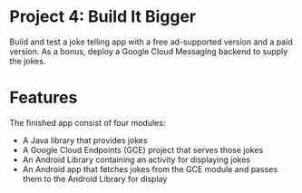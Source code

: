 # Project 4: Build It Bigger

Build and test a joke telling app with a free ad-supported version and a paid version. As a bonus, deploy a Google Cloud Messaging backend to supply the jokes.

# Features

The finished app consist of four modules:

  *  A Java library that provides jokes
  *  A Google Cloud Endpoints (GCE) project that serves those jokes
  *  An Android Library containing an activity for displaying jokes
  *  An Android app that fetches jokes from the GCE module and passes them to the Android Library for display
